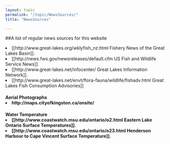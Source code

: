 ```yaml
---
layout: topic
permalink: "/topic/NewsSources/"
title: "NewsSources"

---
```


##A list of regular news sources for this website


<li> [[http://www.great-lakes.org/wklyfish_nz.html Fishery News of the Great Lakes Basin]].
<li> [[http://news.fws.gov/newsreleases/default.cfm US Fish and Wildlife Service News]].
<li> [[http://www.great-lakes.net/infocenter/ Great Lakes Information Network]].
<li> [[http://www.great-lakes.net/envt/flora-fauna/wildlife/fishadv.html Great Lakes Fish Consumption Advisories]]

<h4>Aerial Photographs
<li> http://maps.cityofkingston.ca/onsite/



<h4>Water Temperature
<li> [[http://www.coastwatch.msu.edu/ontario/o2.html Eastern Lake Ontario Surface Temperatures]].
<li> [[http://www.coastwatch.msu.edu/ontario/o23.html Henderson Harbour to Cape Vincent Surface Temperature]].

